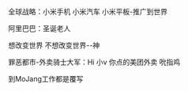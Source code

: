 全球战略：小米手机 小米汽车 小米平板-推广到世界

阿里巴巴：圣诞老人

想改变世界 不想改变世界--神

罪恶都市-外卖骑士大军：Hi 小v 你点的美团外卖 吮指鸡

到MoJang工作都是覆写

